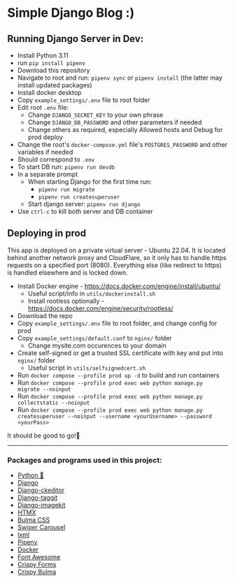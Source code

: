 # Simple Django Blog :)

## Running Django Server in Dev:

- Install Python 3.11
- run `pip install pipenv`
- Download this repository
- Navigate to root and run: `pipenv sync` or `pipenv install` (the latter may install updated packages)
- Install docker desktop
- Copy `example_settings/.env` file to root folder
- Edit root `.env` file:
  - Change `DJANGO_SECRET_KEY` to your own phrase
  - Change `DJANGO_DB_PASSWORD` and other parameters if needed
  - Change others as required, especially Allowed hosts and Debug for prod deploy
- Change the root's `docker-compose.yml` file's `POSTGRES_PASSWORD` and other variables if needed
- Should correspond to `.env`
- To start DB run: `pipenv run devdb`
- In a separate prompt
  - When starting Django for the first time run: 
    - `pipenv run migrate`
    - `pipenv run createsuperuser`
  - Start django server: `pipenv run django`
- Use `ctrl-c` to kill both server and DB container

## Deploying in prod

This app is deployed on a private virtual server - Ubuntu 22.04.
It is located behind another network proxy and CloudFlare,
so it only has to handle https requests on a specified port (8080).
Everything else (like redirect to https) is handled elsewhere and is locked down.

- Install Docker engine - https://docs.docker.com/engine/install/ubuntu/
  - Useful script/info in `utils/dockerinstall.sh`
  - Install rootless optionally - https://docs.docker.com/engine/security/rootless/
- Download the repo
- Copy `example_settings/.env` file to root folder, and change config for prod
- Copy `example_settings/default.conf` to `nginx/` folder
  - Change mysite.com occurences to your domain
- Create self-signed or get a trusted SSL certificate with key and put into `nginx/` folder
  - Useful script in `utils/selfsignedcert.sh`
- Run `docker compose --profile prod up -d` to build and run containers
- Run `docker compose --profile prod exec web python manage.py migrate --noinput`
- Run `docker compose --profile prod exec web python manage.py collectstatic --noinput`
- Run `docker compose --profile prod exec web python manage.py createsuperuser --noinput --username <yourUsername> --password <yourPass>`

It should be good to go!💃

___


### Packages and programs used in this project:

- [Python 🐍](https://www.python.org/downloads/)
- [Django](https://www.djangoproject.com/)
- [Django-ckeditor](https://django-ckeditor.readthedocs.io/en/latest/)
- [Django-taggit](https://django-taggit.readthedocs.io/en/latest/)
- [Django-imagekit](https://django-imagekit.readthedocs.io/en/latest/)
- [HTMX](https://htmx.org/)
- [Bulma CSS](https://bulma.io/)
- [Swiper Carousel](https://swiperjs.com/)
- [lxml](https://lxml.de/)
- [Pipenv](https://pipenv.pypa.io/en/latest/)
- [Docker](https://www.docker.com/products/docker-desktop/)
- [Font Awesome](https://fontawesome.com/docs/web/use-with/python-django)
- [Crispy Forms](https://django-crispy-forms.readthedocs.io/en/latest/)
- [Crispy Bulma](https://crispy-bulma.readthedocs.io/en/latest/)